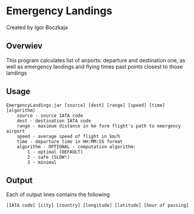 Emergency Landings
===========================================================

Created by Igor Boczkaja

Overwiev
-----------------------------------------------------------
This program calculates list of airports: departure and destination one, as well as emergency landings and flying times past points closest to those landings

Usage
-----------------------------------------------------------

	EmergencyLandings.jar [source] [dest] [range] [speed] [time] [algorithm]
		source - source IATA code
		dest - destination IATA code
		range - maximum distance in km form flight's path to emergency airport
		speed - average speed of flight in km/h
		time - departure time in HH:MM:SS format
		algorithm - OPTIONAL - computation algorithm:
			1 - optimal (DEFAULT)
			2 - safe (SLOW!)
			3 - minimal

Output
-----------------------------------------------------------
Each of output lines contains the following

	[IATA code] [city] [country] [longitude] [latitude] [hour of passing]
	
	